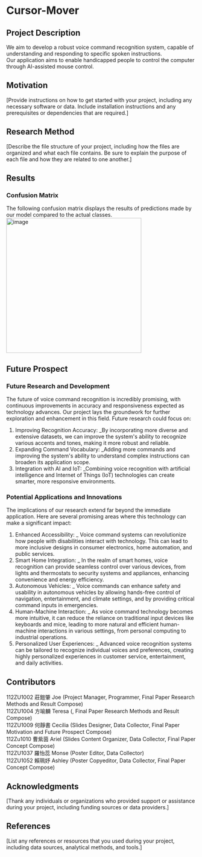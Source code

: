 # Cursor-Mover

## Project Description

We aim to develop a robust voice command recognition system, capable of understanding and responding to specific spoken instructions.  
Our application aims to enable handicapped people to control the computer through AI-assisted mouse control.

## Motivation

[Provide instructions on how to get started with your project, including any necessary software or data. Include installation instructions and any prerequisites or dependencies that are required.]

## Research Method
[Describe the file structure of your project, including how the files are organized and what each file contains. Be sure to explain the purpose of each file and how they are related to one another.]


## Results
### Confusion Matrix
The following confusion matrix displays  the results of predictions made by our model compared to the actual classes. 
<img width="358" alt="image" src="https://github.com/JoeChuang02/Cursor-Mover/assets/174952737/8c167a0d-699f-4b39-a708-d559fdb8d60c">


## Future Prospect
### Future Research and Development
The future of voice command recognition is incredibly promising, with continuous improvements in accuracy and responsiveness expected as technology advances. Our project lays the groundwork for further exploration and enhancement in this field. Future research could focus on:
1. Improving Recognition Accuracy:
_By incorporating more diverse and extensive datasets, we can improve the system's ability to recognize various accents and tones, making it more robust and reliable.
2. Expanding Command Vocabulary:
_Adding more commands and improving the system's ability to understand complex instructions can broaden its application scope.
3. Integration with AI and IoT:
_Combining voice recognition with artificial intelligence and Internet of Things (IoT) technologies can create smarter, more responsive environments.

### Potential Applications and Innovations
The implications of our research extend far beyond the immediate application. Here are several promising areas where this technology can make a significant impact:
1. Enhanced Accessibility:
_
Voice command systems can revolutionize how people with disabilities interact with technology. This can lead to more inclusive designs in consumer electronics, home automation, and public services.
2. Smart Home Integration:
_
In the realm of smart homes, voice recognition can provide seamless control over various devices, from lights and thermostats to security systems and appliances, enhancing convenience and energy efficiency.
3. Autonomous Vehicles:
_
Voice commands can enhance safety and usability in autonomous vehicles by allowing hands-free control of navigation, entertainment, and climate settings, and by providing critical command inputs in emergencies.
4. Human-Machine Interaction:
_
As voice command technology becomes more intuitive, it can reduce the reliance on traditional input devices like keyboards and mice, leading to more natural and efficient human-machine interactions in various settings, from personal computing to industrial operations.
5. Personalized User Experiences:
_
Advanced voice recognition systems can be tailored to recognize individual voices and preferences, creating highly personalized experiences in customer service, entertainment, and daily activities.




## Contributors
112ZU1002 莊鎧肇 Joe (Project Manager, Programmer, Final Paper Research Methods and Result Compose)  
112ZU1004 方喻麟 Teresa (, Final Paper Research Methods and Result Compose)  
112ZU1009 何靜書 Cecilia (Slides Designer, Data Collector, Final Paper Motivation and Future Prospect Compose)  
112Zu1010 曹紫茵 Ariel (Slides Content Organizer, Data Collector, Final Paper Concept Compose)  
112ZU1037 羅怡蕊 Monse (Poster Editor, Data Collector)  
112ZU1052 賴珮妤 Ashley (Poster Copyeditor, Data Collector, Final Paper Concept Compose)

## Acknowledgments

[Thank any individuals or organizations who provided support or assistance during your project, including funding sources or data providers.]

## References

[List any references or resources that you used during your project, including data sources, analytical methods, and tools.]
